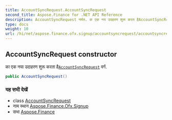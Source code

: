 ```yaml
---
title: AccountSyncRequest.AccountSyncRequest
second_title: Aspose.Finance for .NET API Reference
description: AccountSyncRequest नर्मत. क एक नय उदहरण शुरू करत हैAccountSyncRequest वर्ग.
type: docs
weight: 10
url: /hi/net/aspose.finance.ofx.signup/accountsyncrequest/accountsyncrequest/
---
```

## AccountSyncRequest constructor

का एक नया उदाहरण शुरू करता है[`AccountSyncRequest`](../) वर्ग.

```csharp
public AccountSyncRequest()
```

### यह सभी देखें

* class [AccountSyncRequest](../)
* नाम स्थान [Aspose.Finance.Ofx.Signup](../../accountsyncrequest/)
* सभा [Aspose.Finance](../../../)


